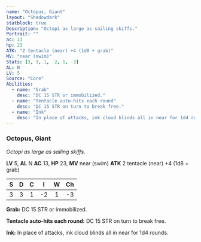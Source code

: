 ```yaml
---
name: "Octopus, Giant"
layout: "Shadowdark"
statblock: true
Description: "Octopi as large as sailing skiffs."
Portrait: ""
ac: 13
hp: 23
ATK: "2 tentacle (near) +4 (1d8 + grab)"
MV: "near (swim)"
Stats: [3, 3, 1, -2, 1, -3]
AL: N
LV: 5
Source: "Core"
Abilities:
  - name: "Grab"
    desc: "DC 15 STR or immobilized."
  - name: "Tentacle auto-hits each round"
    desc: "DC 15 STR on turn to break free."
  - name: "Ink"
    desc: "In place of attacks, ink cloud blinds all in near for 1d4 rounds."
---
```


### Octopus, Giant

_Octopi as large as sailing skiffs._

**LV** 5, **AL** N
**AC** 13, **HP** 23, **MV** near (swim)
**ATK** 2 tentacle (near) +4 (1d8 + grab)

|  S  |  D  |  C  |  I  |  W  |  Ch  |
|:---:|:---:|:---:|:---:|:---:|:----:|
| 3 | 3 | 1 | -2 | 1 | -3 |

**Grab:** DC 15 STR or immobilized.

**Tentacle auto-hits each round:** DC 15 STR on turn to break free.

**Ink:** In place of attacks, ink cloud blinds all in near for 1d4 rounds.

